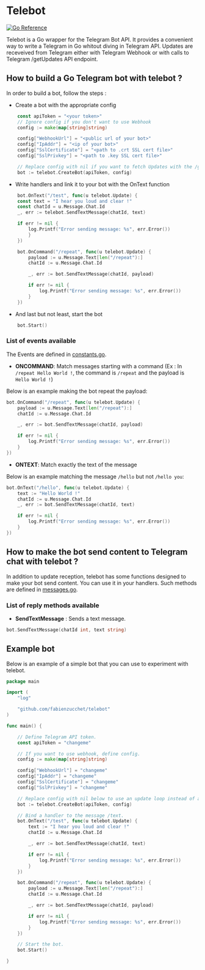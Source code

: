 # Telebot

[![Go Reference](https://pkg.go.dev/badge/github.com/fabienzucchet/telebot.svg)](https://pkg.go.dev/github.com/fabienzucchet/telebot)

Telebot is a Go wrapper for the Telegram Bot API. It provides a convenient way to write a Telegram in Go whitout diving in Telegram API.
Updates are receveived from Telegram either with Telegram Webhook or with calls to Telegram /getUpdates API endpoint.

## How to build a Go Telegram bot with telebot ?

In order to build a bot, follow the steps :

* Create a bot with the appropriate config

```Go
    const apiToken = "<your token>"
    // Ignore config if you don't want to use Webhook
    config := make(map[string]string)

    config["WebhookUrl"] = "<public url of your bot>"
    config["IpAddr"] = "<ip of your bot>"
    config["SslCertificate"] = "<path to .crt SSL cert file>"
    config["SslPrivkey"] = "<path to .key SSL cert file>"

    // Replace config with nil if you want to fetch Updates with the /getUpdates endpoint.
    bot := telebot.CreateBot(apiToken, config)
```

* Write handlers and link it to your bot with the OnText function

```Go
    bot.OnText("/test", func(u telebot.Update) {
    const text = "I hear you loud and clear !"
    const chatId = u.Message.Chat.Id
    _, err := telebot.SendTextMessage(chatId, text)

    if err != nil {
        log.Printf("Error sending message: %s", err.Error())
        }
    })

    bot.OnCommand("/repeat", func(u telebot.Update) {
        payload := u.Message.Text[len("/repeat"):]
        chatId := u.Message.Chat.Id

        _, err := bot.SendTextMessage(chatId, payload)

        if err != nil {
            log.Printf("Error sending message: %s", err.Error())
        }
    })
```

* And last but not least, start the bot

```Go
    bot.Start()
```

### List of events available

The Events are defined in [constants.go](constants.go).

* **ONCOMMAND**: Match messages starting with a command (Ex : In `/repeat Hello World !`, the command is `/repeat` and the payload is `Hello World !`)

Below is an example making the bot repeat the payload:

```Go
bot.OnCommand("/repeat", func(u telebot.Update) {
    payload := u.Message.Text[len("/repeat"):]
    chatId := u.Message.Chat.Id

    _, err := bot.SendTextMessage(chatId, payload)

    if err != nil {
        log.Printf("Error sending message: %s", err.Error())
    }
})
```

* **ONTEXT**: Match exactly the text of the message

Below is an example matching the message `/hello` but not `/hello you`:

```Go
bot.OnText("/hello", func(u telebot.Update) {
    text := "Hello World !"
    chatId := u.Message.Chat.Id
    _, err := bot.SendTextMessage(chatId, text)

    if err != nil {
        log.Printf("Error sending message: %s", err.Error())
    }
})
```

## How to make the bot send content to Telegram chat with telebot ?

In addition to update reception, telebot has some functions designed to make your bot send content. You can use it in your handlers. Such methods are defined in [messages.go](messages.go).

### List of reply methods available

* **SendTextMessage** : Sends a text message.

```Go
bot.SendTextMessage(chatId int, text string)
```

## Example bot

Below is an example of a simple bot that you can use to experiment with telebot.

```Go
package main

import (
    "log"

    "github.com/fabienzucchet/telebot"
)

func main() {

    // Define Telegram API token.
    const apiToken = "changeme"

    // If you want to use webhook, define config.
    config := make(map[string]string)

    config["WebhookUrl"] = "changeme"
    config["IpAddr"] = "changeme"
    config["SslCertificate"] = "changeme"
    config["SslPrivkey"] = "changeme"

    // Replace config with nil below to use an update loop instead of a webhook.
    bot := telebot.CreateBot(apiToken, config)

    // Bind a handler to the message /text.
    bot.OnText("/test", func(u telebot.Update) {
        text := "I hear you loud and clear !"
        chatId := u.Message.Chat.Id

        _, err := bot.SendTextMessage(chatId, text)

        if err != nil {
            log.Printf("Error sending message: %s", err.Error())
        }
    })

    bot.OnCommand("/repeat", func(u telebot.Update) {
        payload := u.Message.Text[len("/repeat"):]
        chatId := u.Message.Chat.Id

        _, err := bot.SendTextMessage(chatId, payload)

        if err != nil {
            log.Printf("Error sending message: %s", err.Error())
        }
    })

    // Start the bot.
    bot.Start()

}
```
